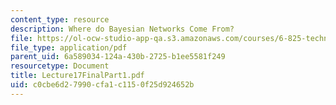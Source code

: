 ```yaml
---
content_type: resource
description: Where do Bayesian Networks Come From?
file: https://ol-ocw-studio-app-qa.s3.amazonaws.com/courses/6-825-techniques-in-artificial-intelligence-sma-5504-fall-2002/c0cbe6d27990cfa1c1150f25d924652b_Lecture17FinalPart1.pdf
file_type: application/pdf
parent_uid: 6a589034-124a-430b-2725-b1ee5581f249
resourcetype: Document
title: Lecture17FinalPart1.pdf
uid: c0cbe6d2-7990-cfa1-c115-0f25d924652b
---
```

